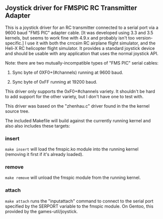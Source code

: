 ## Joystick driver for FMSPIC RC Transmitter Adapter

This is a joystick driver for an RC transmitter connected to a serial
port via a 9600 baud "FMS PIC" adapter cable.  [It was developed using
3.3 and 3.5 kernels, but seems to work fine with 4.9.x and probably
isn't too version-specific.]  I use it with both the crrcsim RC
airplane flight simulator, and the Heli-X RC helicopter flight
simulator. It provides a standard joystick device and should be usable
with any application that uses the normal joystick API.

Note: there are two mutually-incompatible types of "FMS PIC" serial
cables:

 1. Sync byte of 0XF0+(#channels) running at 9600 baud.

 2. Sync byte of 0xFF running at 19200 baud.

This driver only supports the 0xF0+#channels variety. It shouldn't be
hard to add support for the other variety, but I don't have one to
test with.

This driver was based on the "zhenhau.c" driver found in the the
kernel source tree.

The included Makefile will build against the currently running kernel
and also also includes these targets:

### insert

`make insert` will load the fmspic.ko module into the running kernel
(removing it first if it's already loaded).

### remove

`make remove` will unload the fmspic module from the running kernel.

### attach

`make attach` runs the "inputattach" command to connect to the serial
port specified by the SERPORT variable to the fmspic module.  On
Gentoo, this provided by the games-util/joystick.
